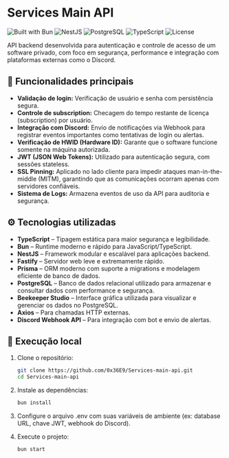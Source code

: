 # Services Main API

![Built with Bun](https://img.shields.io/badge/Built%20with-Bun-blueviolet)
![NestJS](https://img.shields.io/badge/Framework-NestJS-red)
![PostgreSQL](https://img.shields.io/badge/Database-PostgreSQL-blue)
![TypeScript](https://img.shields.io/badge/Language-TypeScript-yellow)
![License](https://img.shields.io/github/license/0x36E9/Services-main-api)

API backend desenvolvida para autenticação e controle de acesso de um software privado, com foco em segurança, performance e integração com plataformas externas como o Discord.

## 🔐 Funcionalidades principais

- **Validação de login:** Verificação de usuário e senha com persistência segura.
- **Controle de subscription:** Checagem do tempo restante de licença (subscription) por usuário.
- **Integração com Discord:** Envio de notificações via Webhook para registrar eventos importantes como tentativas de login ou alertas.
- **Verificação de HWID (Hardware ID):** Garante que o software funcione somente na máquina autorizada.
- **JWT (JSON Web Tokens):** Utilizado para autenticação segura, com sessões stateless.
- **SSL Pinning:** Aplicado no lado cliente para impedir ataques man-in-the-middle (MITM), garantindo que as comunicações ocorram apenas com servidores confiáveis.
- **Sistema de Logs:** Armazena eventos de uso da API para auditoria e segurança.

## ⚙️ Tecnologias utilizadas

- **TypeScript** – Tipagem estática para maior segurança e legibilidade.
- **Bun** – Runtime moderno e rápido para JavaScript/TypeScript.
- **NestJS** – Framework modular e escalável para aplicações backend.
- **Fastify** – Servidor web leve e extremamente rápido.
- **Prisma** – ORM moderno com suporte a migrations e modelagem eficiente de banco de dados.
- **PostgreSQL** – Banco de dados relacional utilizado para armazenar e consultar dados com performance e segurança.
- **Beekeeper Studio** – Interface gráfica utilizada para visualizar e gerenciar os dados no PostgreSQL.
- **Axios** – Para chamadas HTTP externas.
- **Discord Webhook API** – Para integração com bot e envio de alertas.

## 🚀 Execução local

1. Clone o repositório:
   ```bash
   git clone https://github.com/0x36E9/Services-main-api.git
   cd Services-main-api
2. Instale as dependências:
   ```bash
   bun install
3. Configure o arquivo .env com suas variáveis de ambiente (ex: database URL, chave JWT, webhook do Discord).

4. Execute o projeto:
   ```bash
   bun start
